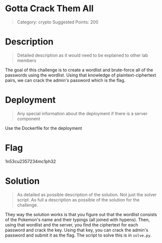 # Gotta Crack Them All

> Category: crypto
> Suggested Points: 200

# Description
> Detailed description as it would need to be explained to other lab members

The goal of this challenge is to create a wordlist and brute-force all of the passwords using the wordlist. Using that knowledge of plaintext-ciphertext pairs, we can crack the admin's password which is the flag.

# Deployment
> Any special information about the deployment if there is a server component

Use the Dockerfile for the deployment

# Flag
1n53cu2357234mc1ph32

# Solution
> As detailed as possible description of the solution. Not just the solver script. As full a description as possible of the solution for the challenge.

They way the solution works is that you figure out that the wordlist consists of the Pokemon's name and their typings (all joined with hypens). Then, using that wordlist and the server, you find the ciphertext for each password and crack the key. Using that key, you can crack the admin's password and submit it as the flag. The script to solve this is in `solve.py`.
